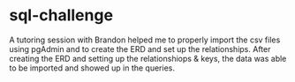 # sql-challenge
A tutoring session with Brandon helped me to properly import the csv files using pgAdmin and to create the ERD and set up the relationships. After creating the ERD and setting up the relationshiops & keys, the data was able to be imported and showed up in the queries. 
